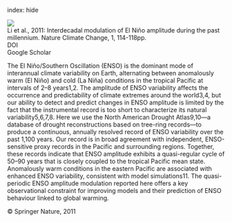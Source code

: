 index: hide

<div class="Citation">
    <div class="Citation-thumb CitationThumb-linked"  data-href="https://doi.org/10.1038/nclimate1086">
      <img src="https://static.claimspace.cloud/climate-study-static/refs/thumbs/5/Li_et_al_2011-thumb.png" />
    </div>

  <div class="Citation-body">
    <div class="Citation-text">Li et al., 2011: Interdecadal modulation of El Niño amplitude during the past millennium. <span class="Article-journal">Nature Climate Change, </span><span class="Article-volume">1, </span>114-118pp.</div>
    <div class="Citation-links">
      <div class="CitationLink" data-href="https://doi.org/10.1038/nclimate1086">
        <div class="CitationLink-icon CitationLink-Doi"></div>
        <div class="CitationLink-text">DOI</div>
      </div>
      <div class="CitationLink" data-href="https://scholar.google.com/scholar?q=10.1038/nclimate1086">
        <div class="CitationLink-icon CitationLink-Scholar"></div>
        <div class="CitationLink-text">Google Scholar</div>
      </div>
    </div>
  </div>
</div>

The El Niño/Southern Oscillation (ENSO) is the dominant mode of interannual climate variability on Earth, alternating between anomalously warm (El Niño) and cold (La Niña) conditions in the tropical Pacific at intervals of 2–8 years1,2. The amplitude of ENSO variability affects the occurrence and predictability of climate extremes around the world3,4, but our ability to detect and predict changes in ENSO amplitude is limited by the fact that the instrumental record is too short to characterize its natural variability5,6,7,8. Here we use the North American Drought Atlas9,10—a database of drought reconstructions based on tree-ring records—to produce a continuous, annually resolved record of ENSO variability over the past 1,100 years. Our record is in broad agreement with independent, ENSO-sensitive proxy records in the Pacific and surrounding regions. Together, these records indicate that ENSO amplitude exhibits a quasi-regular cycle of 50–90 years that is closely coupled to the tropical Pacific mean state. Anomalously warm conditions in the eastern Pacific are associated with enhanced ENSO variability, consistent with model simulations11. The quasi-periodic ENSO amplitude modulation reported here offers a key observational constraint for improving models and their prediction of ENSO behaviour linked to global warming.

<div class="Citation-copy">
&copy; Springer Nature, 2011
</div>
